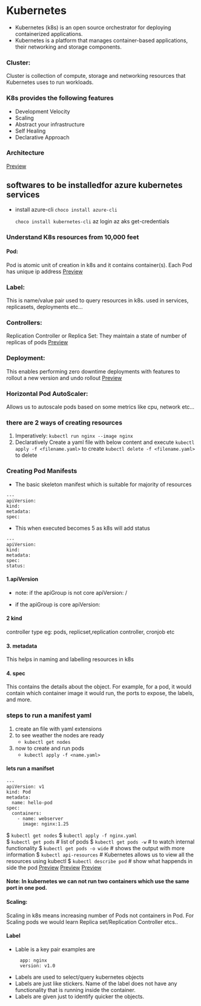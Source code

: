 # Kubernetes

* Kubernetes (k8s) is an open source orchestrator for deploying containerized applications.
* Kubernetes is a platform that manages container-based applications, their networking and storage components.

### Cluster: 
Cluster is collection of compute, storage and networking resources that Kubernetes uses to run workloads.

### K8s provides the following features
  * Development Velocity
  * Scaling
  * Abstract your infrastructure
  * Self Healing
  * Declarative Approach

### Architecture
[Preview](./Image/kubernetes15.webp)

## softwares to be installedfor azure kubernetes services

- install azure-cli
  `choco install azure-cli`

   `choco install kubernetes-cli`
   az login
   az aks get-credentials
   





### Understand K8s resources from 10,000 feet
#### Pod:
 Pod is atomic unit of creation in k8s and it contains container(s). Each Pod has unique ip address
[Preview](./Image/kubernetes16.PNG)

### Label: 
This is name/value pair used to query resources in k8s. used in services, replicasets, deployments etc…

### Controllers:
Replication Controller or Replica Set: They maintain a state of number of replicas of pods
[Preview](./Image/kubernetes17.PNG)

### Deployment:
This enables performing zero downtime deployments with features to rollout a new version and undo rollout
[Preview](./Image/kubernetes18.PNG)

### Horizontal Pod AutoScaler:
Allows us to autoscale pods based on some metrics like cpu, network etc…

### there are 2 ways of creating resources
1. Imperatively: 
     `kubectl run nginx --image nginx`
2. Declaratively
     Create a yaml file with below content and execute
     `kubectl apply -f <filename.yaml>`    to create 
     `kubectl delete -f <filename.yaml>`   to delete
### Creating Pod Manifests
* The basic skeleton manifest which is suitable for majority of resources

```
---
apiVersion:
kind:
metadata:
spec:
```
* This when executed becomes 5 as k8s will add status

```
---
apiVersion:
kind:
metadata:
spec:
status:
```

#### 1.apiVersion
 - note: if the apiGroup is not core
apiVersion: <apiGroup>/<version>

 - if the apiGroup is core
apiVersion: <version>

#### 2 kind
controller type eg: pods, replicset,replication controller, cronjob etc

#### 3. metadata
This helps in naming and labelling resources in k8s

#### 4. spec
This contains the details about the object. For example, for a pod, it would contain which container image it would run, the ports to expose, the labels, and more.

### steps to run a manifest yaml

1. create an file with yaml extensions
2. to see weather the nodes are ready 
   * `kubectl get nodes`
3. now to create and run pods
   * `kubectl apply -f <name.yaml>`
#### lets run a manifset
```
---
apiVersion: v1
kind: Pod
metadata:
  name: hello-pod
spec:
  containers:
    - name: webserver
      image: nginx:1.25
```
$ `kubectl get nodes`
$ `kubectl apply -f nginx.yaml`  
$ `kubectl get pods`          # list of pods
$ `kubectl get pods -w`       # to watch internal functionality
$ `kubectl get pods -o wide`  # shows the output with more information
$ `kubectl api-resources`     # Kubernetes allows us to view all the resources using kubectl
$ `kubectl describe pod`      # show what happends in side the pod
[Preview](./Image/kubernetes19.PNG)
[Preview](./Image/kubernetes20.PNG)
[Preview](./Image/kubernetes21.PNG)


#### Note: In kubernetes we can not run two containers which use the same port in one pod.

#### Scaling: 
Scaling in k8s means increasing number of Pods not containers in Pod. For Scaling pods we would learn Replica set/Replication Controller etcs..

#### Label
* Lable is a key pair examples are
```
     app: nginx
     version: v1.0
```
* Labels are used to select/query kubernetes objects
* Labels are just like stickers. Name of the label does not have any functionality that is running inside the container.
* Labels are given just to identify quicker the objects.



















